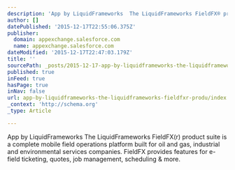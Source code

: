```yaml
---
description: 'App by LiquidFrameworks  The LiquidFrameworks FieldFX® product suite is a complete mobile field operations platform built for oil and gas, industrial and enviro'
author: []
datePublished: '2015-12-17T22:55:06.375Z'
publisher:
  domain: appexchange.salesforce.com
  name: appexchange.salesforce.com
dateModified: '2015-12-17T22:47:03.179Z'
title: ''
sourcePath: _posts/2015-12-17-app-by-liquidframeworks-the-liquidframeworks-fieldfxr-produ.md
published: true
inFeed: true
hasPage: true
inNav: false
url: app-by-liquidframeworks-the-liquidframeworks-fieldfxr-produ/index.html
_context: 'http://schema.org'
_type: Article

---
```

App by LiquidFrameworks The LiquidFrameworks FieldFX(r) product suite is a complete mobile field operations platform built for oil and gas, industrial and environmental services companies. FieldFX provides features for e-field ticketing, quotes, job management, scheduling & more.